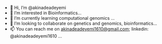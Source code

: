 - 👋 Hi, I’m @akinadeadeyemi
- 👀 I’m interested in Bioinformatics...
- 🌱 I’m currently learning computational genomics ...
- 💞️ I’m looking to collaborate on genetics and genomics, bioinformatics...
- 📫 You can reach me on akinadeadeyemi1610@gmail.com; linkedin: @akinadeadeyemi1610 ...

<!---
akinadeadeyemi/akinadeadeyemi is a ✨ special ✨ repository because its `README.md` (this file) appears on your GitHub profile.
You can click the Preview link to take a look at your changes.
--->

